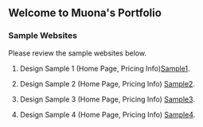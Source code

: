 ## Welcome to Muona's Portfolio

### Sample Websites

Please review the sample websites below. 

1. Design Sample 1 (Home Page, Pricing Info)[Sample1](https://docs.github.com/en/github/writing-on-github/getting-started-with-writing-and-formatting-on-github/basic-writing-and-formatting-syntax).

2. Design Sample 2 (Home Page, Pricing Info) [Sample2](https://docs.github.com/en/github/writing-on-github/getting-started-with-writing-and-formatting-on-github/basic-writing-and-formatting-syntax).

3. Design Sample 3 (Home Page, Pricing Info) [Sample3](https://docs.github.com/en/github/writing-on-github/getting-started-with-writing-and-formatting-on-github/basic-writing-and-formatting-syntax).

4. Design Sample 4 (Home Page, Pricing Info) [Sample4](https://docs.github.com/en/github/writing-on-github/getting-started-with-writing-and-formatting-on-github/basic-writing-and-formatting-syntax).


